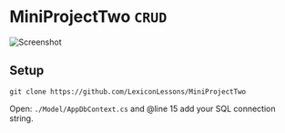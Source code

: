 ﻿# MiniProjectTwo `CRUD`

![Screenshot](https://i.imgur.com/qo4mpiW.gif)


## Setup

```
git clone https://github.com/LexiconLessons/MiniProjectTwo
```
Open: `./Model/AppDbContext.cs` and @line 15 add your SQL connection string.



